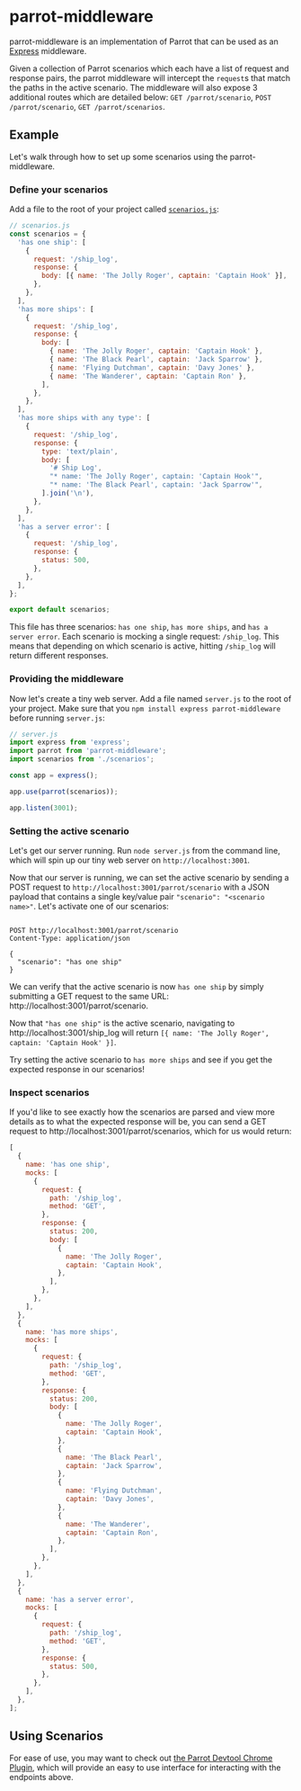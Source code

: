# parrot-middleware

parrot-middleware is an implementation of Parrot that can be used as an [Express](http://expressjs.com/) middleware.

Given a collection of Parrot scenarios which each have a list of request and response pairs, the parrot middleware will intercept the `request`s that match the paths in the active scenario. The middleware will also expose 3 additional routes which are detailed below: `GET /parrot/scenario`, `POST /parrot/scenario`, `GET /parrot/scenarios`.

## Example

Let's walk through how to set up some scenarios using the parrot-middleware.

### Define your scenarios

Add a file to the root of your project called [`scenarios.js`](/americanexpress/parrot/blob/master/SCENARIOS.md):

```js
// scenarios.js
const scenarios = {
  'has one ship': [
    {
      request: '/ship_log',
      response: {
        body: [{ name: 'The Jolly Roger', captain: 'Captain Hook' }],
      },
    },
  ],
  'has more ships': [
    {
      request: '/ship_log',
      response: {
        body: [
          { name: 'The Jolly Roger', captain: 'Captain Hook' },
          { name: 'The Black Pearl', captain: 'Jack Sparrow' },
          { name: 'Flying Dutchman', captain: 'Davy Jones' },
          { name: 'The Wanderer', captain: 'Captain Ron' },
        ],
      },
    },
  ],
  'has more ships with any type': [
    {
      request: '/ship_log',
      response: {
        type: 'text/plain',
        body: [
          '# Ship Log',
          "* name: 'The Jolly Roger', captain: 'Captain Hook'",
          "* name: 'The Black Pearl', captain: 'Jack Sparrow'",
        ].join('\n'),
      },
    },
  ],
  'has a server error': [
    {
      request: '/ship_log',
      response: {
        status: 500,
      },
    },
  ],
};

export default scenarios;
```

This file has three scenarios: `has one ship`, `has more ships`, and `has a server error`. Each scenario is mocking a single request: `/ship_log`. This means that depending on which scenario is active, hitting `/ship_log` will return different responses.

### Providing the middleware

Now let's create a tiny web server. Add a file named `server.js` to the root of your project. Make sure that you `npm install express parrot-middleware` before running `server.js`:

```js
// server.js
import express from 'express';
import parrot from 'parrot-middleware';
import scenarios from './scenarios';

const app = express();

app.use(parrot(scenarios));

app.listen(3001);
```

### Setting the active scenario

Let's get our server running. Run `node server.js` from the command line, which will spin up our tiny web server on `http://localhost:3001`.

Now that our server is running, we can set the active scenario by sending a POST request to `http://localhost:3001/parrot/scenario` with a JSON payload that contains a single key/value pair `"scenario": "<scenario name>"`. Let's activate one of our scenarios:

```

POST http://localhost:3001/parrot/scenario
Content-Type: application/json

{
  "scenario": "has one ship"
}

```

We can verify that the active scenario is now `has one ship` by simply submitting a GET request to the same URL: http://localhost:3001/parrot/scenario.

Now that `"has one ship"` is the active scenario, navigating to http://localhost:3001/ship_log will return `[{ name: 'The Jolly Roger', captain: 'Captain Hook' }]`.

Try setting the active scenario to `has more ships` and see if you get the expected response in our scenarios!

### Inspect scenarios

If you'd like to see exactly how the scenarios are parsed and view more details as to what the expected response will be, you can send a GET request to http://localhost:3001/parrot/scenarios, which for us would return:

```js
[
  {
    name: 'has one ship',
    mocks: [
      {
        request: {
          path: '/ship_log',
          method: 'GET',
        },
        response: {
          status: 200,
          body: [
            {
              name: 'The Jolly Roger',
              captain: 'Captain Hook',
            },
          ],
        },
      },
    ],
  },
  {
    name: 'has more ships',
    mocks: [
      {
        request: {
          path: '/ship_log',
          method: 'GET',
        },
        response: {
          status: 200,
          body: [
            {
              name: 'The Jolly Roger',
              captain: 'Captain Hook',
            },
            {
              name: 'The Black Pearl',
              captain: 'Jack Sparrow',
            },
            {
              name: 'Flying Dutchman',
              captain: 'Davy Jones',
            },
            {
              name: 'The Wanderer',
              captain: 'Captain Ron',
            },
          ],
        },
      },
    ],
  },
  {
    name: 'has a server error',
    mocks: [
      {
        request: {
          path: '/ship_log',
          method: 'GET',
        },
        response: {
          status: 500,
        },
      },
    ],
  },
];
```

## Using Scenarios

For ease of use, you may want to check out [the Parrot Devtool Chrome Plugin](https://chrome.google.com/webstore/detail/parrot-devtools/jckchajdleibnohnphddbiglgpjpbffn), which will provide an easy to use interface for interacting with the endpoints above.
